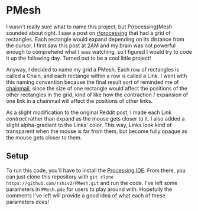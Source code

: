 # PMesh

I wasn't really sure what to name this project, but P(rocessing)Mesh sounded about right. I saw a post on [r/processing](https://www.reddit.com/r/processing/comments/rhtyfq/elastic_type_the_copenhagen_series/?utm_source=share&utm_medium=web2x&context=3) that had a grid of rectangles. Each rectangle would expand depending on its distance from the cursor. I first saw this post at 2AM and my brain was not powerful enough to comprehend what I was watching, so I figured I would try to code it up the following day. Turned out to be a cool little project!

Anyway, I decided to name my grid a PMesh. Each row of rectangles is called a Chain, and each rectange within a row is called a Link. I went with this naming convention because the final result sort of reminded me of [chainmail](https://www.google.com/search?q=chainmail&sxsrf=AOaemvKCx4WC3Q4Q8I3eqSU_RsQqn3SEHQ:1640212058454&source=lnms&tbm=isch&sa=X&ved=2ahUKEwjuheaIuvj0AhUdIDQIHRC7DowQ_AUoAnoECAIQBA&biw=1477&bih=716&dpr=1.8), since the size of one rectangle would affect the positions of the other rectangles in the grid, kind of like how the contraction / expansion of one link in a chainmail will affect the positions of other links.

As a slight modification to the original Reddit post, I made each Link *contract* rather than expand as the mouse gets closer to it. I also added a slight alpha-gradient to the Links' color. This way, Links look kind of transparent when the mouse is far from them, but become fully opaque as the mouse gets closer to them. 

## Setup
To run this code, you'll have to install the [Processing IDE](https://processing.org/download). From there, you can just clone this repository with
```git clone https://github.com/rshiv2/PMesh.git``` and run the code. I've left some parameters in ```PMesh.pde``` for users to play around with. Hopefully the comments I've left will provide a good idea of what each of these parameters does!
